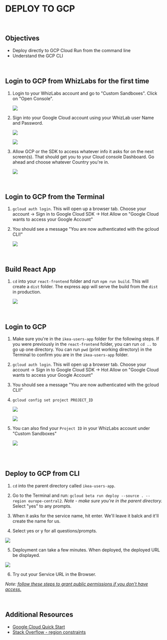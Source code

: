 
# DEPLOY TO GCP

<br>

## Objectives

- Deploy directly to GCP Cloud Run from the command line
- Understand the GCP CLI


<br>

## Login to GCP from WhizLabs for the first time

1. Login to your WhizLabs account and go to "Custom Sandboxes". Click on "Open Console".

    ![](./images/whiz-labs-project-id.png)

1. Sign into your Google Cloud account using your WhizLab user Name and Password.

    ![](./images/sign-in1.png)

    ![](./images/signin2.png)

1. Allow GCP or the SDK to access whatever info it asks for on the next screen(s). That should get you to your Cloud console Dashboard. Go ahead and choose whatever Country you're in.

    ![](./images/gcp-console-first-login.png)

<br>

## Login to GCP from the Terminal

1. `gcloud auth login`. This will open up a browser tab. Choose your account -> Sign in to Google Cloud SDK -> Hot Allow on "Google Cloud wants to access your Google Account"
2. You should see a message "You are now authenticated with the gcloud CLI!"

    ![](./images/gcloud-browser-authenticated.png)

<br>

## Build React App


1. `cd` into your `react-frontend` folder and run `npm run build`. This will create a `dist` folder. The express app will serve the build from the `dist` in production.

   ![](images/npm-run-build.png)
   
<br>

## Login to GCP

1. Make sure you're in the `ikea-users-app` folder for the following steps. If you were previously in the `react-frontend` folder, you can run  `cd ..` to go up one directory. You can run `pwd` (print working directory) in the Terminal to confirm you are in the `ikea-users-app` folder.

1. `gcloud auth login`. This will open up a browser tab. Choose your account -> Sign in to Google Cloud SDK -> Hot Allow on "Google Cloud wants to access your Google Account"
2. You should see a message "You are now authenticated with the gcloud CLI!"



1. `gcloud config set project PROJECT_ID`

    ![](images/project-id.png)
  
   ![](images/set-project-id.png)
   
1. You can also find your `Project ID` in your WhizLabs account under "Custom Sandboxes"

   ![](images/whiz-project-id.png)

<br>

<!-- ## Log into GCP CLI

1. In the Terminal, let's log into to the Google Cloud CLI: `gcloud auth login`. This will open your browser to confirm, then ask you to return back to the Terminal. 

1. In the Terminal, run `gcloud config set project PROJECT_ID`. You can replace `PROJECT_ID` with the Project ID from your WhizLabs Custom Sandbox.
  
    ![](images/whiz-labs-project-id.png)

<!-- 1. Go to the [Google Cloud Console](https://console.cloud.google.com/)

2. Create a New Project

  ![](images/gcp-console.png)

3. Using Cloud Run which is serverless, only billed when someone sends a request -->

<br>

## Deploy to GCP from CLI

1. `cd` into the parent directory called `ikea-users-app`.

1. Go to the Terminal and run: `gcloud beta run deploy --source . --region europe-central2`. _Note - make sure you're in the parent directory._  Select "yes" to any prompts.

1. When it asks for the service name, hit enter. We'll leave it balck and it'll create the name for us.

1. Select yes or y for all questions/prompts.

<!-- 1. Go to the Terminal and run: `gcloud run deploy`. _Note - make sure you're in the parent directory._  Select "yes" to any prompts. -->


![](images/gcloud-run-deploy.png)

<!-- ![](images/gcp-select-region.png) -->

5. Deployment can take a few minutes. When deployed, the deployed URL be displayed.

![](images/gcp-deploy-complete.png)

6. Try out your Service URL in the Browser.

_Note: [follow these steps to grant public permissions if you don't have access.](https://cloud.google.com/run/docs/authenticating/public)_

<br>

## Additional Resources

- [Google Cloud Quick Start]( https://cloud.google.com/sdk/docs/quickstarts)
- [Stack Overflow - region constraints](https://stackoverflow.com/questions/71250283/gcloud-beta-run-deploy-source-throws-412)

